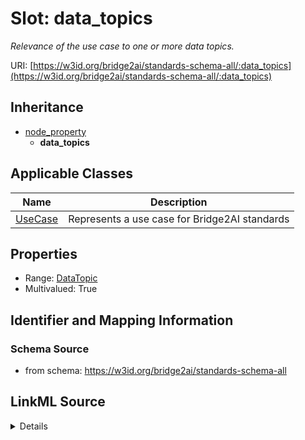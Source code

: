 # Slot: data_topics
_Relevance of the use case to one or more data topics._


URI: [https://w3id.org/bridge2ai/standards-schema-all/:data_topics](https://w3id.org/bridge2ai/standards-schema-all/:data_topics)




## Inheritance

* [node_property](node_property.md)
    * **data_topics**





## Applicable Classes

| Name | Description |
| --- | --- |
[UseCase](UseCase.md) | Represents a use case for Bridge2AI standards






## Properties

* Range: [DataTopic](DataTopic.md)
* Multivalued: True








## Identifier and Mapping Information







### Schema Source


* from schema: https://w3id.org/bridge2ai/standards-schema-all




## LinkML Source

<details>
```yaml
name: data_topics
description: Relevance of the use case to one or more data topics.
from_schema: https://w3id.org/bridge2ai/standards-schema-all
rank: 1000
is_a: node_property
domain: NamedThing
multivalued: true
alias: data_topics
domain_of:
- UseCase
range: DataTopic

```
</details>
